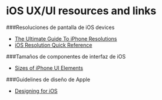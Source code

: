#  iOS UX/UI resources and links

###Resoluciones de pantalla de iOS devices

- [The Ultimate Guide To iPhone Resolutions](http://www.paintcodeapp.com/news/ultimate-guide-to-iphone-resolutions)
- [iOS Resolution Quick Reference](http://www.iosres.com/)

###Tamaños de componentes de interfaz de iOS

- [Sizes of iPhone UI Elements](http://www.idev101.com/code/User_Interface/sizes.html)

###Guidelines de diseño de Apple

- [Designing for iOS](https://developer.apple.com/library/ios/documentation/UserExperience/Conceptual/MobileHIG/)





